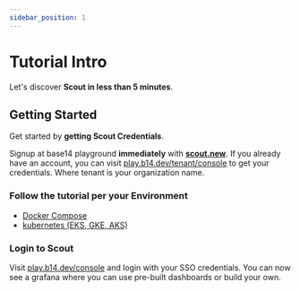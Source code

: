 ```yaml
---
sidebar_position: 1
---
```


# Tutorial Intro

Let's discover **Scout in less than 5 minutes**.

## Getting Started

Get started by **getting Scout Credentials**.

Signup at base14 playground **immediately** with **[scout.new](https://play.b14.dev/new)**. If you already have an account, you can visit [play.b14.dev/tenant/console](https://play.b14.dev/tenant/console) to get your credentials. Where tenant is your organization name.

### Follow the tutorial per your Environment

- [Docker Compose](/docs/telemetry-ingestion/docker-compose-example)
- [kubernetes (EKS, GKE, AKS)](/docs/telemetry-ingestion/kubernetes-helm-setup)
<!-- - [AWS ECS](/docs/telemetry-ingestion/aws-ecs-setup) -->

### Login to Scout

Visit [play.b14.dev/console](https://play.b14.dev/tenant/) and login with your SSO credentials. You can now see a grafana where you can use pre-built dashboards or build your own.